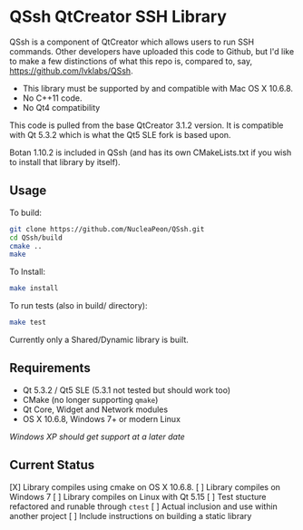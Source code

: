 QSsh QtCreator SSH Library
==========================

QSsh is a component of QtCreator which allows users to run SSH commands.
Other developers have uploaded this code to Github, but I'd like to make
a few distinctions of what this repo is, compared to, say, https://github.com/lvklabs/QSsh.

* This library must be supported by and compatible with Mac OS X 10.6.8.
* No C++11 code.
* No Qt4 compatibility

This code is pulled from the base QtCreator 3.1.2 version.
It is compatible with Qt 5.3.2 which is what the Qt5 SLE fork is based upon.

Botan 1.10.2 is included in QSsh (and has its own CMakeLists.txt if you wish to install that library by itself).

Usage
-----

To build:

```sh
git clone https://github.com/NucleaPeon/QSsh.git
cd QSsh/build
cmake ..
make
```

To Install:

```sh
make install
```

To run tests (also in build/ directory):
```sh
make test
```

Currently only a Shared/Dynamic library is built.


Requirements
------------

* Qt 5.3.2 / Qt5 SLE (5.3.1 not tested but should work too)
* CMake (no longer supporting ``qmake``)
* Qt Core, Widget and Network modules
* OS X 10.6.8, Windows 7+ or modern Linux

_Windows XP should get support at a later date_


Current Status
--------------

[X] Library compiles using cmake on OS X 10.6.8.
[ ] Library compiles on Windows 7
[ ] Library compiles on Linux with Qt 5.15
[ ] Test stucture refactored and runable through ``ctest``
[ ] Actual inclusion and use within another project
[ ] Include instructions on building a static library
